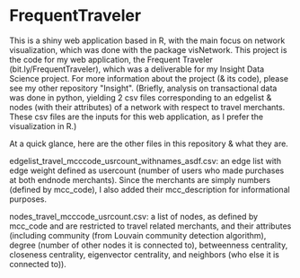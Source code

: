 # FrequentTraveler

This is a shiny web application based in R, with the main focus on network visualization, which was done with the package visNetwork. This project is the code for my web application, the Frequent Traveler (bit.ly/FrequentTraveler), which was a deliverable for my Insight Data Science project. For more information about the project (& its code), please see my other repository "Insight". (Briefly, analysis on transactional data was done in python, yielding 2 csv files corresponding to an edgelist & nodes (with their attributes) of a network with respect to travel merchants. These csv files are the inputs for this web application, as I prefer the visualization in R.)

At a quick glance, here are the other files in this repository & what they are. 

edgelist_travel_mcccode_usrcount_withnames_asdf.csv: an edge list with edge weight defined as usercount (number of users who made purchases at both endnode merchants). Since the merchants are simply numbers (defined by mcc_code), I also added their mcc_description for informational purposes.

nodes_travel_mcccode_usrcount.csv: a list of nodes, as defined by mcc_code and are restricted to travel related merchants, and their attributes (including community (from Louvain community detection algorithm), degree (number of other nodes it is connected to), betweenness centrality, closeness centrality, eigenvector centrality, and neighbors (who else it is connected to)).



